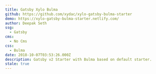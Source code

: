 ```yaml
---
title: Gatsby Xylo Bulma
github: https://github.com/xydac/xylo-gatsby-bulma-starter
demo: https://xylo-gatsby-bulma-starter.netlify.com/
author: Deepak Seth
ssg:
  - Gatsby
cms:
  - No Cms
css:
  - Bulma
date: 2018-10-07T03:53:26.000Z
description: Gatsby v2 Starter with Bulma based on default starter.
stale: true
---
```


